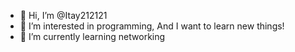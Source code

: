 - 👋 Hi, I’m @Itay212121
- 👀 I’m interested in programming, And I want to learn new things!
- 🌱 I’m currently learning networking


<!---
Itay212121/Itay212121 is a ✨ special ✨ repository because its `README.md` (this file) appears on your GitHub profile.
You can click the Preview link to take a look at your changes.
--->
